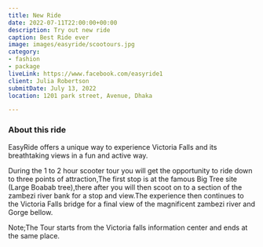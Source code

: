 ```yaml
---
title: New Ride
date: 2022-07-11T22:00:00+00:00
description: Try out new ride
caption: Best Ride ever
image: images/easyride/scootours.jpg
category:
- fashion
- package
liveLink: https://www.facebook.com/easyride1
client: Julia Robertson
submitDate: July 13, 2022
location: 1201 park street, Avenue, Dhaka

---
```

###  About this ride

EasyRide offers a unique way to experience Victoria Falls and its breathtaking views in a fun and active way.

During the 1 to 2 hour scooter tour you will get the opportunity to ride down to  three points of attraction,The first stop is at the famous Big Tree site (Large Boabab tree),there after you will then scoot on to a section of the zambezi river bank for a stop and view.The experience then continues to the Victoria Falls bridge for a final view of the magnificent zambezi river and Gorge bellow.

Note;The Tour starts from the Victoria falls information center and ends at the same place.